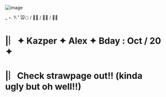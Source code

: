 ![image](https://i.pinimg.com/736x/e6/3f/9e/e63f9e1c8ee6a849f1ce598145b028b4.jpg) 

_ ⋆. 𐙚 ˚  🐭🌕 / 🍋😈 / 🔳🔲 / 🌈🌴
# |︴✦ Kazper ✦ Alex ✦ Bday : Oct / 20 ✦ 
# |︴Check strawpage out!! (kinda ugly but oh well!!) 
